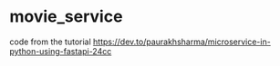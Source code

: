 # movie_service

code from the tutorial https://dev.to/paurakhsharma/microservice-in-python-using-fastapi-24cc
